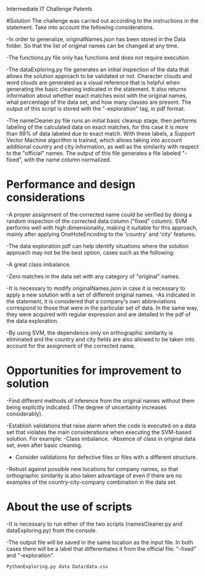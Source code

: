 Intermediate IT Challenge Patents

#Solution
The challenge was carried out according to the instructions in the statement. Take into account the following considerations.

-In order to generalize, originalNames.json has been stored in the Data folder. So that the list of original names can be changed at any time.

-The functions.py file only has functions and does not require execution.

-The dataExploring.py file generates an initial inspection of the data that allows the solution approach to be validated or not. Character clouds and word clouds are generated as a visual reference that is helpful when generating the basic cleaning indicated in the statement. It also returns information about whether exact matches exist with the original names, what percentage of the data set, and how many classes are present. The output of this script is stored with the "-exploration" tag, in pdf format.

-The nameCleaner.py file runs an initial basic cleanup stage, then performs labeling of the calculated data on exact matches, for this case it is more than 99% of data labeled due to exact match. With these labels, a Support Vector Machine algorithm is trained, which allows taking into account additional country and city information, as well as the similarity with respect to the "official" names. The output of this file generates a file labeled "-fixed", with the name column normalized.


# Performance and design considerations

-A proper assignment of the corrected name could be verified by doing a random inspection of the corrected data column ("fixed" column). SVM performs well with high dimensionality, making it suitable for this approach, mainly after applying OneHoteEncoding to the 'country' and 'city' features.

-The data exploration pdf can help identify situations where the solution approach may not be the best option, cases such as the following:

-A great class imbalance.

-Zero matches in the data set with any category of "original" names.

-It is necessary to modify originalNames.json in case it is necessary to apply a new solution with a set of different original names.
-As indicated in the statement, it is considered that a company's own abbreviations correspond to those that were in the particular set of data. In the same way, they were acquired with regular expression and are detailed in the pdf of the data exploration.

-By using SVM, the dependence only on orthographic similarity is eliminated and the country and city fields are also allowed to be taken into account for the assignment of the corrected name.

# Opportunities for improvement to solution

 -Find different methods of inference from the original names without them being explicitly indicated. (The degree of uncertainty increases considerably).
 
-Establish validations that raise alarm when the code is executed on a data set that violates the main considerations when executing the SVM-based solution. For example:
        -Class imbalance.
        -Absence of class in original data set, even after basic cleaning.

- Consider validations for defective files or files with a different structure.

-Robust against possible new locations for company names, so that orthographic similarity is also taken advantage of even if there are no examples of the country-city-company combination in the data set.

# About the use of scripts
-It is necessary to run either of the two scripts (namesCleaner.py and dataExploring.py) from the console.

-The output file will be saved in the same location as the input file. In both cases there will be a label that differentiates it from the official file: "-fixed" and "-exploration".

    PythonExploring.py data Data/data.csv